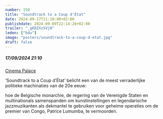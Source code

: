 ```yaml
---
number: 150
title: "Soundtrack to a Coup d'État"
date: 2024-09-17T21:10:00+02:00
publishdate: 2024-09-09T22:14:26+02:00
trailer: "_gK0ZXzSVj0"
leden: ["bdu"]
image: "posters/soundtrack-to-a-coup-d-etat.jpg"
draft: false
---
```


##### 17/09/2024 21:10

[Cinema Palace](https://cinema-palace.be/nl/film/soundtrack-coup-detat-en-subt)


‘Soundtrack to a Coup d’État’ belicht een van de meest verraderlijke politieke
machinaties van de 20e eeuw:
<!--more-->
hoe de Belgische monarchie, de regering van de Verenigde Staten en multinationals
samenspanden om kunstinstellingen en legendarische jazzmuzikanten als dekmantel
te gebruiken voor geheime operaties om de premier van Congo, Patrice Lumumba, te vermoorden.
